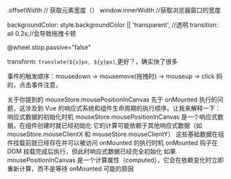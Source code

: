 .offsetWidth // 获取元素宽度（）
window.innerWidth //获取浏览器窗口的宽度

backgroundColor: style.backgroundColor || 'transparent', //透明
transition: all 0.2s;//会导致拖拽卡顿

@wheel.stop.passive="false"

transform: `translate(${x}px, ${y}px)`,更好？，确实快了很多

事件的触发顺序：mousedown → mousemove(拖拽时) → mouseup → click
妈的，点击事件注意，


关于你提到的 mouseStore.mousePositionInCanvas 先于 onMounted 执行的问题，这涉及到 Vue 的响应式系统和组件生命周期的执行顺序。让我来解释一下：
响应式数据的初始化时机
mouseStore.mousePositionInCanvas 是一个响应式数据，在组件创建时就已经初始化
它的计算可能依赖于其他响应式数据（如 mouseStore.mouseClientX 和 mouseStore.mouseClientY）
这些基础数据在组件挂载前就已经存在并可以被访问
onMounted 的执行时机
onMounted 钩子在 DOM 挂载完成后执行，但此时响应式数据已经完全初始化
如果 mousePositionInCanvas 是一个计算属性（computed），它会在依赖变化时立即重新计算，而不是等待 onMounted
可能的原因